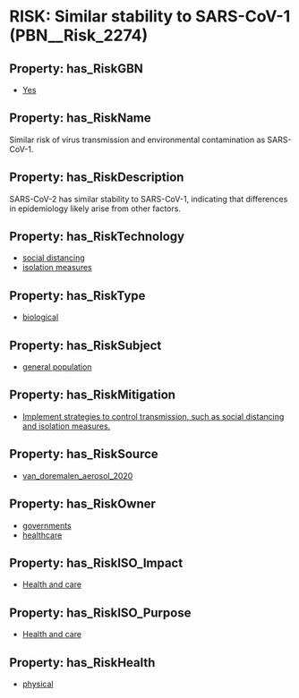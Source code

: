 # RISK: __Similar stability to SARS-CoV-1__ (PBN__Risk_2274)

## Property: has_RiskGBN

* [Yes](PBN__RiskGBN_1)

## Property: has_RiskName

Similar risk of virus transmission and environmental contamination as SARS-CoV-1.

## Property: has_RiskDescription

SARS-CoV-2 has similar stability to SARS-CoV-1, indicating that differences in epidemiology likely arise from other factors.

## Property: has_RiskTechnology

* [social distancing](PBN__Technology_906)
* [isolation measures](PBN__Technology_1855)

## Property: has_RiskType

* [biological](PBN__RiskType_10)

## Property: has_RiskSubject

* [general population](PBN__Stakeholder_9)

## Property: has_RiskMitigation

* [Implement strategies to control transmission, such as social distancing and isolation measures.](PBN__RiskMitigation_2962)

## Property: has_RiskSource

* [van_doremalen_aerosol_2020](PBN__Article_21)

## Property: has_RiskOwner

* [governments](PBN__Stakeholder_47)
* [healthcare](PBN__Stakeholder_192)

## Property: has_RiskISO_Impact

* [Health and care](PBN__RiskISO_Purpose_0)

## Property: has_RiskISO_Purpose

* [Health and care](PBN__RiskISO_Impact_3)

## Property: has_RiskHealth

* [physical](PBN__RiskHealth_0)

